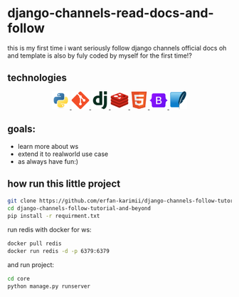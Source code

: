 # django-channels-read-docs-and-follow

this is my first time i want seriously follow django channels official docs 
oh and template is also by fuly coded by myself for the first time!?

## technologies

<p align="center">
<a href="https://www.python.org" target="_blank"> <img src="./docs/python-original.svg" alt="python" width="40" height="40"/> </a>
<a href="https://git-scm.com/" target="_blank"> <img src="./docs/git-original.svg" alt="git" width="40" height="40"/> </a>
<a href="https://www.djangoproject.com/" target="_blank"> <img src="./docs/django-plain.svg" alt="django" width="40" height="40"/> </a>
<a href="https://redis.io/" target="_blank"> <img src="./docs/redis-original.svg" alt="redis" width="40" height="40"/> </a>
<a href="#" target="_blank"> <img src="./docs/html5-original.svg" alt="html" width="40" height="40"/> </a>
<a href="https://getbootstrap.com/" target="_blank"> <img src="./docs/bootstrap-original.svg" alt="bootstrap" width="40" height="40"/> </a>
<a href="https://sqlite.org/index.html" target="_blank"> <img src="./docs/sqlite-original.svg" alt="sqlite" width="40" height="40"/> </a>
</p>

## goals:

- learn more about ws 
- extend it to realworld use case 
- as always have fun:)

## how run this little project

```bash
git clone https://github.com/erfan-karimii/django-channels-follow-tutorial-and-beyond
cd django-channels-follow-tutorial-and-beyond
pip install -r requirment.txt
```
run redis with docker for ws:
```bash
docker pull redis
docker run redis -d -p 6379:6379 
```

and run project:
```bash
cd core
python manage.py runserver
```